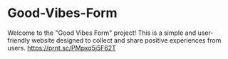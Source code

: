 # Good-Vibes-Form
Welcome to the "Good Vibes Form" project! This is a simple and user-friendly website designed to collect and share positive experiences from users.
https://prnt.sc/PMpxq5j5F62T
